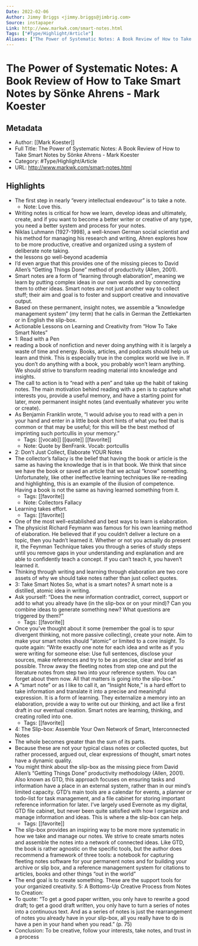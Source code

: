 ```yaml
---
Date: 2022-02-06
Author: Jimmy Briggs <jimmy.briggs@jimbrig.com>
Source: instapaper
Link: http://www.markwk.com/smart-notes.html
Tags: ["#Type/Highlight/Article"]
Aliases: ["The Power of Systematic Notes: A Book Review of How to Take Smart Notes by Sönke Ahrens - Mark Koester", "The Power of Systematic Notes: A Book Review of How to Take Smart Notes by Sönke Ahrens - Mark Koester"]
---
```

# The Power of Systematic Notes: A Book Review of How to Take Smart Notes by Sönke Ahrens - Mark Koester

## Metadata
- Author: [[Mark Koester]]
- Full Title: The Power of Systematic Notes: A Book Review of How to Take Smart Notes by Sönke Ahrens - Mark Koester
- Category: #Type/Highlight/Article
- URL: http://www.markwk.com/smart-notes.html

## Highlights
- The first step in nearly “every intellectual endeavour” is to take a note.
    - Note: Love this.
- Writing notes is critical for how we learn, develop ideas and ultimately, create, and if you want to become a better writer or creative of any type, you need a better system and process for your notes.
- Niklas Luhmann (1927-1998), a well-known German social scientist and his method for managing his research and writing, Ahren explores how to be more productive, creative and organized using a system of deliberate note taking.
- the lessons go well-beyond academia
- I’d even argue that this provides one of the missing pieces to David Allen’s “Getting Things Done” method of productivity (Allen, 2001).
- Smart notes are a form of “learning through elaboration”, meaning we learn by putting complex ideas in our own words and by connecting them to other ideas. Smart notes are not just another way to collect stuff; their aim and goal is to foster and support creative and innovative output.
- Based on these permanent, insight notes, we assemble a “knowledge management system” (my term) that he calls in German the Zettlekarten or in English the slip-box.
- Actionable Lessons on Learning and Creativity from “How To Take Smart Notes”
- 1: Read with a Pen
- reading a book of nonfiction and never doing anything with it is largely a waste of time and energy. Books, articles, and podcasts should help us learn and think. This is especially true in the complex world we live in. If you don’t do anything with a book, you probably won’t learn anything. We should strive to transform reading material into knowledge and insights.
- The call to action is to “read with a pen” and take up the habit of taking notes. The main motivation behind reading with a pen is to capture what interests you, provide a useful memory, and have a starting point for later, more permanent insight notes (and eventually whatever you write or create).
- As Benjamin Franklin wrote, “I would advise you to read with a pen in your hand and enter in a little book short hints of what you feel that is common or that may be useful; for this will be the best method of imprinting such portcullis in your memory.”
    - Tags: [[vocab]] [[quote]] [[favorite]] 
    - Note: Quote by BenFrank. Vocab: portcullis
- 2: Don’t Just Collect, Elaborate YOUR Notes
- The collector’s fallacy is the belief that having the book or article is the same as having the knowledge that is in that book. We think that since we have the book or saved an article that we actual “know” something. Unfortunately, like other ineffective learning techniques like re-reading and highlighting, this is an example of the illusion of competence. Having a book is not the same as having learned something from it.
    - Tags: [[favorite]] 
    - Note: Collectors Fallacy
- Learning takes effort.
    - Tags: [[favorite]] 
- One of the most well-established and best ways to learn is elaboration.
- The physicist Richard Feymann was famous for his own learning method of elaboration. He believed that if you couldn’t deliver a lecture on a topic, then you hadn’t learned it. Whether or not you actually do present it, the Feynman Technique takes you through a series of study steps until you remove gaps in your understanding and explanation and are able to confidently teach a concept. If you can’t teach it, you haven’t learned it.
- Thinking through writing and learning through elaboration are two core assets of why we should take notes rather than just collect quotes.
- 3: Take Smart Notes
  So, what is a smart notes? A smart note is a distilled, atomic idea in writing.
- Ask yourself:
  “Does the new information contradict, correct, support or add to what you already have (in the slip-box or on your mind)? Can you combine ideas to generate something new? What questions are triggered by them?”
    - Tags: [[favorite]] 
- Once you’ve thought about it some (remember the goal is to spur divergent thinking, not more passive collecting), create your note.
  Aim to make your smart notes should “atomic” or limited to a core insight. To quote again:
  “Write exactly one note for each idea and write as if you were writing for someone else: Use full sentences, disclose your sources, make references and try to be as precise, clear and brief as possible. Throw away the fleeting notes from step one and put the literature notes from step two into your reference system. You can forget about them now. All that matters is going into the slip-box.”
- A “smart note” or as I like to call it, an “Insight Note,” is a hard effort to take information and translate it into a precise and meaningful expression. It is a form of learning. They externalize a memory into an elaboration, provide a way to write out our thinking, and act like a first draft in our eventual creation. Smart notes are learning, thinking, and creating rolled into one.
    - Tags: [[favorite]] 
- 4: The Slip-box: Assemble Your Own Network of Smart, Interconnected Notes
- The whole becomes greater than the sum of its parts.
- Because these are not your typical class notes or collected quotes, but rather processed, argued out, clear expressions of thought, smart notes have a dynamic quality.
- You might think about the slip-box as the missing piece from David Allen’s “Getting Things Done” productivity methodology (Allen, 2001). Also known as GTD, this approach focuses on ensuring tasks and information have a place in an external system, rather than in our mind’s limited capacity. GTD’s main tools are a calendar for events, a planner or todo-list for task management, and a file cabinet for storing important reference information for later. I’ve largely used Evernote as my digital, GTD file cabinet, but never been quite satisfied with how I organize and manage information and ideas. This is where a the slip-box can help.
    - Tags: [[favorite]] 
- The slip-box provides an inspiring way to be more more systematic in how we take and manage our notes. We strive to create smarts notes and assemble the notes into a network of connected ideas. Like GTD, the book is rather agnostic on the specific tools, but the author does recommend a framework of three tools:
  a notebook for capturing fleeting notes
  software for your permanent notes and for building your archive or slip box, and
  a reference management system for citations to articles, books and other things “out in the world”
- The end goal is to create something. These are the support tools for your organized creativity.
  5: A Bottoms-Up Creative Process from Notes to Creation:
- To quote:
  “To get a good paper written, you only have to rewrite a good draft; to get a good draft written, you only have to turn a series of notes into a continuous text. And as a series of notes is just the rearrangement of notes you already have in your slip-box, all you really have to do is have a pen in your hand when you read.” (p. 75)
- Conclusion: To be creative, follow your interests, take notes, and trust in a process
